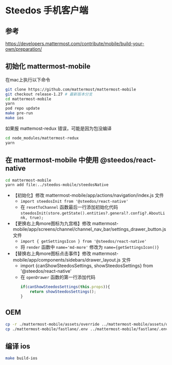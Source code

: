 # Steedos 手机客户端

## 参考 

https://developers.mattermost.com/contribute/mobile/build-your-own/preparation/

## 初始化 mattermost-mobile

在mac上执行以下命令

```bash
git clone https://github.com/mattermost/mattermost-mobile
git checkout release-1.27 # 最新版本分支
cd mattermost-mobile
yarn
pod repo update
make pre-run
make ios
```

如果报 mattemost-redux 错误，可能是因为包没编译

```bash
cd node_modules/mattermost-redux
yarn
```
## 在 mattermost-mobile 中使用 @steedos/react-native

```bash
cd mattermost-mobile
yarn add file:../steedos-mobile/steedosNative
```

- 【初始化】修改 mattermost-mobile/app/actions/navigation/index.js 文件
    - `import steedosInit from '@steedos/react-native'`
    - 在 `resetToChannel` 函数最后一行添加初始化代码 `steedosInit(store.getState().entities?.general?.config?.AboutLink, true);`
- 【更换右上角more图标为九宫格】修改 mattermost-mobile/app/screens/channel/channel_nav_bar/settings_drawer_button.js 文件
    - `import { getSettingsIcon } from '@steedos/react-native'`
    - 将 `render` 函数中 `name='md-more'` 修改为 `name={getSettingsIcon()}`
- 【替换右上角more图标点击事件】修改 mattermost-mobile/app/components/sidebars/drawer_layout.js 文件
    - import {canShowSteedosSettings, showSteedosSettings} from '@steedos/react-native'
    - 在 `openDrawer` 函数的第一行添加代码 
        ```javascript
        if(canShowSteedosSettings(this.props)){
            return showSteedosSettings();
        }
        ```

## OEM

```bash
cp -r ./mattermost-mobile/assets/override ../mattermost-mobile/assets/override
cp ./mattermost-mobile/fastlane/.env ../mattermost-mobile/fastlane/.env

```

## 编译 ios

```bash
make build-ios
```